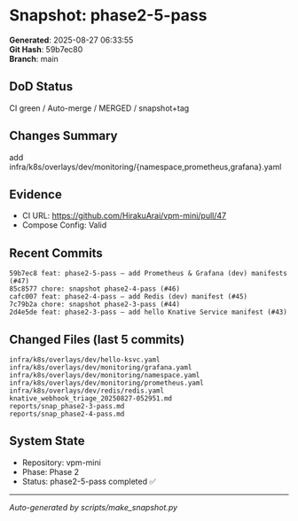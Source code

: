 # Snapshot: phase2-5-pass

**Generated**: 2025-08-27 06:33:55  
**Git Hash**: 59b7ec80  
**Branch**: main  

## DoD Status
CI green / Auto-merge / MERGED / snapshot+tag

## Changes Summary
add infra/k8s/overlays/dev/monitoring/{namespace,prometheus,grafana}.yaml

## Evidence
- CI URL: https://github.com/HirakuArai/vpm-mini/pull/47
- Compose Config: Valid

## Recent Commits
```
59b7ec8 feat: phase2-5-pass – add Prometheus & Grafana (dev) manifests (#47)
85c8577 chore: snapshot phase2-4-pass (#46)
cafc007 feat: phase2-4-pass – add Redis (dev) manifest (#45)
7c79b2a chore: snapshot phase2-3-pass (#44)
2d4e5de feat: phase2-3-pass – add hello Knative Service manifest (#43)
```

## Changed Files (last 5 commits)
```
infra/k8s/overlays/dev/hello-ksvc.yaml
infra/k8s/overlays/dev/monitoring/grafana.yaml
infra/k8s/overlays/dev/monitoring/namespace.yaml
infra/k8s/overlays/dev/monitoring/prometheus.yaml
infra/k8s/overlays/dev/redis/redis.yaml
knative_webhook_triage_20250827-052951.md
reports/snap_phase2-3-pass.md
reports/snap_phase2-4-pass.md
```

## System State
- Repository: vpm-mini
- Phase: Phase 2
- Status: phase2-5-pass completed ✅

---
*Auto-generated by scripts/make_snapshot.py*
